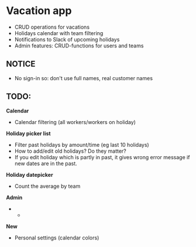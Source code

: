 # Vacation app

* CRUD operations for vacations
* Holidays calendar with team filtering
* Notifications to Slack of upcoming holidays
* Admin features: CRUD-functions for users and teams

## NOTICE
* No sign-in so: don't use full names, real customer names

## TODO:
**Calendar**

* Calendar filtering (all workers/workers on holiday)

**Holiday picker list**

* Filter past holidays by amount/time (eg last 10 holidays)
* How to add/edit old holidays? Do they matter?
* If you edit holiday which is partly in past, it gives wrong error message if new dates are in the past.

**Holiday datepicker**

* Count the average by team

**Admin**

* -

**New**

* Personal settings (calendar colors)